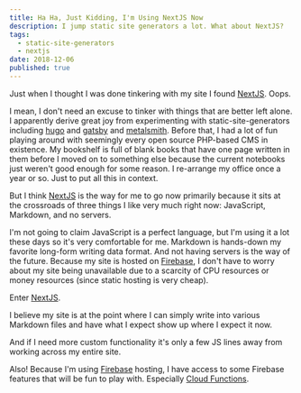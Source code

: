 ```yaml
---
title: Ha Ha, Just Kidding, I'm Using NextJS Now
description: I jump static site generators a lot. What about NextJS?
tags:
  - static-site-generators
  - nextjs
date: 2018-12-06
published: true
---
```


Just when I thought I was done tinkering with my site I found [NextJS]. Oops.

I mean, I don't need an excuse to tinker with things that are better left alone. I apparently derive great joy from experimenting with static-site-generators including [hugo] and [gatsby] and [metalsmith]. Before that, I had a lot of fun playing around with seemingly every open source PHP-based CMS in existence. My bookshelf is full of blank books that have one page written in them before I moved on to something else because the current notebooks just weren't good enough for some reason. I re-arrange my office once a year or so. Just to put all this in context.

But I think [NextJS] is the way for me to go now primarily because it sits at the crossroads of three things I like very much right now: JavaScript, Markdown, and no servers.

I'm not going to claim JavaScript is a perfect language, but I'm using it a lot these days so it's very comfortable for me. Markdown is hands-down my favorite long-form writing data format. And not having servers is the way of the future. Because my site is hosted on [Firebase], I don't have to worry about my site being unavailable due to a scarcity of CPU resources or money resources (since static hosting is very cheap).

Enter [NextJS].

I believe my site is at the point where I can simply write into various Markdown files and have what I expect show up where I expect it now.

And if I need more custom functionality it's only a few JS lines away from working across my entire site.

Also! Because I'm using [Firebase] hosting, I have access to some Firebase features that will be fun to play with. Especially [Cloud Functions][cloudfunctions].

[nextjs]: https://nextjs.org
[hugo]: https://gohugo.io/
[gatsby]: https://gatsbyjs.org
[metalsmith]: https://metalsmith.io/
[firebase]: https://firebase.google.com/
[cloudfunctions]: https://firebase.google.com/docs/functions/
